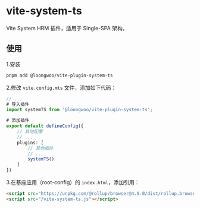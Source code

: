 # vite-system-ts

Vite System HRM 插件，适用于 Single-SPA 架构。

## 使用

1.安装

```sh
pnpm add @loongwoo/vite-plugin-system-ts
```

2.修改 `vite.config.mts` 文件，添加如下代码：

```ts
// ...
# 导入插件
import systemTS from '@loongwoo/vite-plugin-system-ts';

# 添加插件
export default defineConfig({
    // 其他配置
    // ...
    plugins: [
        // 其他插件
        // ...
        systemTS()
    ]
})
```

3.在基座应用（root-config）的 `index.html`，添加引用：

```html
<script src="https://unpkg.com/@rollup/browser@4.9.0/dist/rollup.browser.js"></script>
<script src="/vite-system-ts.js"></script>
```
